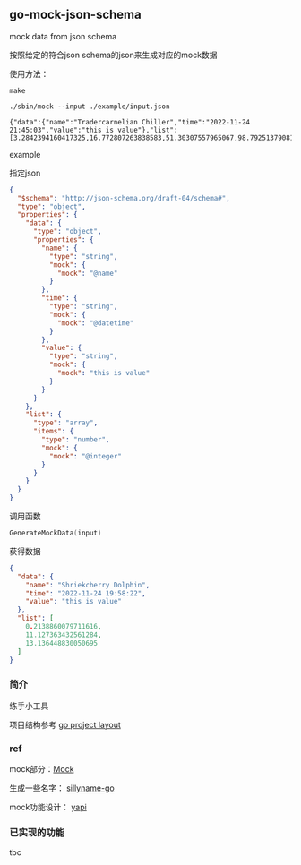 ## go-mock-json-schema

mock data from json schema

按照给定的符合json schema的json来生成对应的mock数据

使用方法：

```shell
make
```

```shell
./sbin/mock --input ./example/input.json

{"data":{"name":"Tradercarnelian Chiller","time":"2022-11-24 21:45:03","value":"this is value"},"list":[3.2842394160417325,16.772807263838583,51.30307557965067,98.79251379081647,3.815431958590972]}
```

example

指定json

```json
{
  "$schema": "http://json-schema.org/draft-04/schema#",
  "type": "object",
  "properties": {
    "data": {
      "type": "object",
      "properties": {
        "name": {
          "type": "string",
          "mock": {
            "mock": "@name"
          }
        },
        "time": {
          "type": "string",
          "mock": {
            "mock": "@datetime"
          }
        },
        "value": {
          "type": "string",
          "mock": {
            "mock": "this is value"
          }
        }
      }
    },
    "list": {
      "type": "array",
      "items": {
        "type": "number",
        "mock": {
          "mock": "@integer"
        }
      }
    }
  }
}
```

调用函数

```go
GenerateMockData(input)
```

获得数据

```json
{
  "data": {
    "name": "Shriekcherry Dolphin",
    "time": "2022-11-24 19:58:22",
    "value": "this is value"
  },
  "list": [
    0.2138860079711616,
    11.127363432561284,
    13.136448830050695
  ]
}
```


### 简介

练手小工具

项目结构参考 [go project layout](https://github.com/golang-standards/project-layout/blob/master/README_zh.md)

### ref

mock部分：[Mock](https://github.com/nuysoft/Mock)

生成一些名字： [sillyname-go](https://github.com/Pallinder/sillyname-go)

mock功能设计： [yapi](https://github.com/YMFE/yapi)

### 已实现的功能

tbc